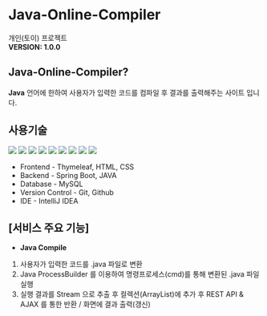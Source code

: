 # **Java-Online-Compiler**
개인(토이) 프로젝트<br>
<b>VERSION: 1.0.0</b>

## **Java-Online-Compiler?**
<b>Java</b> 언어에 한하여 사용자가 입력한 코드를 컴파일 후 결과를 출력해주는 사이트 입니다.<br> 

## **<b>사용기술</b>**
<span><img src="https://img.shields.io/badge/JAVA-007396?style=for-the-badge&logo=JAVA&logoColor=White">
<img src="https://img.shields.io/badge/spring boot-6DB33F?style=for-the-badge&logo=spring boot&logoColor=white">
<img src="https://img.shields.io/badge/thymeleaf-005F0F?style=for-the-badge&logo=thymeleaf&logoColor=white">
<img src="https://img.shields.io/badge/html5-E34F26?style=for-the-badge&logo=HTML5&logoColor=white">
<img src="https://img.shields.io/badge/css3-1572B6?style=for-the-badge&logo=CSS3&logoColor=white">
<img src="https://img.shields.io/badge/MySQL-4479A1?style=for-the-badge&logo=MySQL&logoColor=white">
<img src="https://img.shields.io/badge/git-F05032?style=for-the-badge&logo=git&logoColor=white">
<img src="https://img.shields.io/badge/github-181717?style=for-the-badge&logo=github&logoColor=white">
<img src="https://img.shields.io/badge/Intellij IDEA-000000?style=for-the-badge&logo=IntelliJ Idea&logoColor=white"></span>

- Frontend - Thymeleaf, HTML, CSS
- Backend - Spring Boot, JAVA
- Database - MySQL
- Version Control - Git, Github
- IDE - IntelliJ IDEA

## [서비스 주요 기능]
- <b>Java Compile</b><br>
1. 사용자가 입력한 코드를 .java 파일로 변환
2. Java ProcessBuilder 를 이용하여 명령프로세스(cmd)를 통해 변환된 .java 파일 실행
3. 실행 결과를 Stream 으로 추출 후 컬렉션(ArrayList)에 추가 후 REST API & AJAX 를 통한 반환 / 화면에 결과 출력(갱신)
